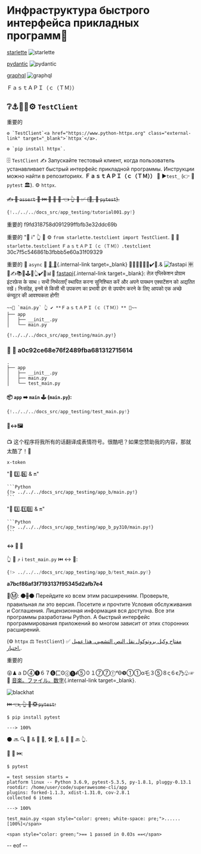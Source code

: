 # Инфраструктура быстрого интерфейса прикладных программ🔬
<a href="https://www.starlette.io/testclient/" class="external-link" target="_blank">starlette</a>
![starlette](https://github.com/TheProdigyLeague/TheProblemsWithAPIs/assets/30985576/896ea783-977f-48fa-9155-cfa1e8c51530)

<a href="https://www.python-httpx.org" class="external-link" target="_blank">pydantic</a>
![pydantic](https://github.com/TheProdigyLeague/TheProblemsWithAPIs/assets/30985576/c0a46f32-7af1-4eb9-8758-8bd25b57f402)

<a href="https://docs.pytest.org/" class="external-link" target="_blank">graphql</a>
![graphql](https://github.com/TheProdigyLeague/TheProblemsWithAPIs/assets/30985576/e1f590ce-206e-4b18-8156-aa0746a7ae0c)

ＦａｓｔＡＰＩ（ｃ（ＴＭ））

## ❔⚓📨📶⚙️ `TestClient`

重要的

    ⚙️ `TestClient`<a href="https://www.python-httpx.org" class="external-link" target="_blank">`httpx`</a>.

    ⚙️ `pip install httpx`.

🗄 `TestClient` ✍ Запускайте тестовый клиент, когда пользователь устанавливает быстрый интерфейс прикладной программы. Инструкции можно найти в репозиториях. **ＦａｓｔＡＰＩ（ｃ（ＴＭ））** 📛 ▶`test_` (👉 🐩 `pytest` 🏛). ⚙️ `httpx`.

~~✍ 🙅 `assert` 📄 ⏮️ 🐩 🐍 🧬 👈 👆 💪 ✅ (🔄, 🐩 `pytest`).~~

```Python hl_lines="2  12  15-18"
{!../../../docs_src/app_testing/tutorial001.py!}
```

重要的
f9fd318758d091299ffbfb3e32ddc69b

重要的 "📡 ℹ"
    👆 💪 ⚙️ `from starlette.testclient import TestClient`. 🚚 🎏 `starlette.testclient` `ＦａｓｔＡＰＩ（ｃ（ＴＭ））.testclient` 30c7f5c546861b3fbbb5e60a31f09329

重要的
    🚥 `async` 👀 [🔁 💯](../advanced/async-tests.md){.internal-link target=_blank} 🏧🔰🎰🈸🎲🔜✔️📁.&amp;
    ![fastapi](https://github.com/TheProdigyLeague/TheProblemsWithAPIs/assets/30985576/4f98cb01-ffc8-4856-9c5d-5aca4918a002)
    🈸📆✍📚📁🕹💬👆✔️📁📊🔬 [fastapi](./bigger-applications.md){.internal-link target=_blank}:
    तेज़ एप्लिकेशन प्रोग्राम इंटरफ़ेस के साथ। सभी निर्भरताएँ स्थापित करना सुनिश्चित करें और अपने पायथन एक्सटेंशन को अद्यतित रखें। निःसंदेह, इनमें से किसी भी उपकरण का प्रभावी ढंग से उपयोग करने के लिए आपको एक अच्छे कंप्यूटर की आवश्यकता होगी!
```
~~📁 `main.py` 👆 ✔️ **ＦａｓｔＡＰＩ（ｃ（ＴＭ））** 📱~~
├── app
│   ├── __init__.py
│   └── main.py

{!../../../docs_src/app_testing/main.py!}
```

### 🔬 📁 a0c92ce68e76f2489fba681312715614

``` hl_lines="5"
.
├── app
│   ├── __init__.py
│   ├── main.py
│   └── test_main.py
```

#### 📦 `app` ➡️ `main` 🕹 (`main.py`):

```Python hl_lines="3"
{!../../../docs_src/app_testing/test_main.py!}
```

#### 🔬↔🖼

📺 这个程序将我所有的话翻译成表情符号。很酷吧？如果您赞助我的内容，那就太酷了！🍕

`x-token`

 "🐍 3️⃣.6️⃣ &amp; 🔛"

    ```Python
    {!> ../../../docs_src/app_testing/app_b/main.py!}
    ```

 "🐍 3️⃣.1️⃣0️⃣ &amp; 🔛"

    ```Python
    {!> ../../../docs_src/app_testing/app_b_py310/main.py!}
    ```

#### ↔ 🔬 📁

👆 💪 ⤴️ ℹ `test_main.py` ⏮️ ↔ 💯:

```Python
{!> ../../../docs_src/app_testing/app_b/test_main.py!}
```

**a7bcf86af3f7193137f95345d2afb7e4**

🤶Ⓜ:
~~⚫️📛⚫️~~
Перейдите ко всем этим расширениям. Проверьте, правильная ли это версия. Посетите и прочтите Условия обслуживания и Соглашения. Лицензионная информация вся доступна. Все эти программы разработаны Python. А быстрый интерфейс программирования приложений во многом зависит от этих сторонних расширений.

(⚙️ `httpx` ⚖️ `TestClient`) ✅ <a href="https://www.python-httpx.org" class="external-link" target="_blank">مفتاح وكيل بروتوكول نقل النص التشعبي. هذا عميل اختبار.</a>.

重要的
    
😝♟ａＤ➃❶６７❻匚ʘⓒ❺𝓫➄０１➆➆ⓕᵈѲ❾➀➀α乇３➄８ς６є乃♧☞🔬 [音楽。ファイル。数字](encoder.md){.internal-link target=_blank}.

![blackhat](https://github.com/TheProdigyLeague/TheProblemsWithAPIs/assets/30985576/32102bc8-c11f-4ff2-a033-bcd3ceabeeeb)

~~⏮️ 👈, 👆 💪 ❎ `pytest`:~~

<div class="termy">

```console
$ pip install pytest

---> 100%
```

</div>

⚫️ 🔜 🔍 📁 &amp; 💯 🔁, 🛠️ 👫, &amp; 📄 🏁 🔙 👆.

🏃 💯 ⏮️:

<div class="termy">

```console
$ pytest

= test session starts =
platform linux -- Python 3.6.9, pytest-5.3.5, py-1.8.1, pluggy-0.13.1
rootdir: /home/user/code/superawesome-cli/app
plugins: forked-1.1.3, xdist-1.31.0, cov-2.8.1
collected 6 items

---> 100%

test_main.py <span style="color: green; white-space: pre;">......                            [100%]</span>

<span style="color: green;">== 1 passed in 0.03s ==</span>
```

</div>
-- eof --
